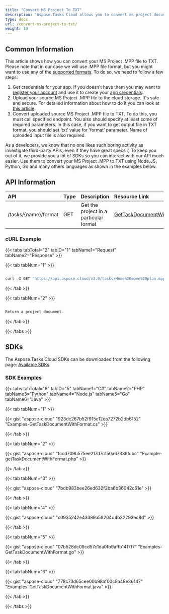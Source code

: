 ```yaml
---
title: "Convert MS Project To TXT"
description: "Aspose.Tasks Cloud allows you to convert ms project document to TXT. Moreover, our REST API can be used with nearly all languages like .NET, Node.JS, Python, PHP, Go, Java and many more."
type: docs
url: /convert-ms-project-to-txt/
weight: 10
---
```


## **Common Information**
This article shows how you can convert your MS Project .MPP file to TXT. Please note that in our case we will use .MPP file format, but you might want to use any of the [supported formats](https://docs.aspose.cloud/tasks/supported-file-formats). To do so, we need to follow a few steps:
1. Get credentials for your app. If you doesn't have them you may want to [register your account](https://id.containerize.com) and use it to create your [app credentials](https://dashboard.aspose.cloud/applications).
2. Upload your source MS Project .MPP file to the cloud storage. It's safe and secure. For detailed information about how to do it you can look at [this article](https://docs.aspose.cloud/tasks/working-with-files-and-storage/#uploading-a-file-from-cloud-storage).
3. Convert uploaded source MS Project .MPP file to TXT. To do this, you must call specified endpoint. You also should specify at least some of required parameters. In this case, if you want to get output file in TXT format, you should set ‘txt’ value for ‘format’ parameter. Name of uploaded input file is also required.

As a developers, we know that no one likes such boring activity as investigate third-party APIs, even if they have great specs :) To keep you out of it, we provide you a lot of SDKs so you can interact with our API much easier. Use them to convert your MS Project .MPP to TXT using Node.JS, Python, Go and many others languages as shown in the examples below.

## **API Information**

|**API**|**Type**|**Description**|**Resource Link**|
| :- | :- | :- | :- |
|/tasks/{name}/format|GET|Get the project in a particular format|[GetTaskDocumentWithFormat](https://apireference.aspose.cloud/tasks/#/TasksDocument/GetTaskDocumentWithFormat)|
### **cURL Example**
{{< tabs tabTotal="2" tabID="1" tabName1="Request" tabName2="Response" >}}

{{< tab tabNum="1" >}}

```java

curl -X GET "https://api.aspose.cloud/v3.0/tasks/Home%20move%20plan.mpp/format?format=csv&returnAsZipArchive=false" -H "accept: multipart/form-data" -H "x-aspose-client: Containerize.Swagger"

```

{{< /tab >}}

{{< tab tabNum="2" >}}

```java

Return a project document.

```

{{< /tab >}}

{{< /tabs >}}
## **SDKs**
The Aspose.Tasks Cloud SDKs can be downloaded from the following page: [Available SDKs](/tasks/available-sdks/)
### **SDK Examples**
{{< tabs tabTotal="6" tabID="5" tabName1="C#" tabName2="PHP" tabName3="Python" tabName4="Node.js" tabName5="Go" tabName6="Java" >}}

{{< tab tabNum="1" >}}

{{< gist "aspose-cloud" "923dc267b52f915c12ea7272b2db6152" "Examples-GetTaskDocumentWithFormat.cs" >}}

{{< /tab >}}

{{< tab tabNum="2" >}}

{{< gist "aspose-cloud" "fccd709b575ee217d7c150a67339fcbc" "Example-getTaskDocumentWithFormat.php" >}}

{{< /tab >}}

{{< tab tabNum="3" >}}

{{< gist "aspose-cloud" "7bdb983bee26ed632f2ba6b36042c61e" >}}

{{< /tab >}}

{{< tab tabNum="4" >}}

{{< gist "aspose-cloud" "c0935242e43399a58204d4b32293ec8d" >}}

{{< /tab >}}

{{< tab tabNum="5" >}}

{{< gist "aspose-cloud" "07b528dc09cd57c1da0fb9affb1417f7" "Examples-GetTaskDocumentWithFormat.go" >}}

{{< /tab >}}

{{< tab tabNum="6" >}}

{{< gist "aspose-cloud" "778c73d65cee00b98af00c9a48e36147" "Examples-GetTaskDocumentWithFormat.java" >}}

{{< /tab >}}

{{< /tabs >}}
